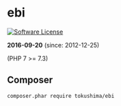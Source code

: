 ebi
====

[![Software License](https://img.shields.io/badge/license-MIT-brightgreen.svg?style=flat-square)](LICENSE.txt)


__2016-09-20__ (since: 2012-12-25)

(PHP 7 >= 7.3)


## Composer 

```
composer.phar require tokushima/ebi
```



